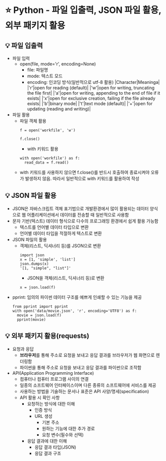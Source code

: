 # ⭐ Python - 파일 입출력, JSON 파일 활용, 외부 패키지 활용

## 💡 파일 입출력
- 파일 입력
  - open(file, mode='r', encoding=None)
    - file: 파일명
    - mode: 텍스트 모드
    - encoding: 인코딩 방식(일반적으로 utf-8 활용)
    |Character|Meaninga|
    |'r'|open for reading (default)|
    |'w'|open for writing, truncating the file first|
    |'a'|open for writing, appending to the end of file if it exists|
    |'x'|open for exclusive creation, failing if the file already exists|
    |'b'|binary mode|
    |'t'|text mode (default)|
    |'+'|open for updating (reading and writing)|
- 파일 활용
  - 파일 객체 활용
    ```
    f = open('workfile', 'w')

    f.close()
    ```
    - with 키워드 활용
    ```
    with open('workfile') as f:
      read_data = f.read()

    ```
  - with 키워드를 사용하지 않으면 f.close()를 반드시 호출하여 종료시켜야 오류가 발생하지 않음. 따라서 일반적으로 with 키워드를 활용하여 작성

## 💡 JSON 파일 활용
- JSON은 자바스크립트 객체 표기법으로 개발환경에서 많이 활용되는 데이터 양식으로 웹 어플리케이션에서 데이터를 전송할 때 일반적으로 사용함
- 문자 기반(텍스트) 데이터 형식으로 다수의 프로그래밍 환경에서 쉽게 활용 가능함
  - 텍스트를 언어별 데이터 타입으로 변환
  - 언어별 데이터 타입을 적절하게 텍스트로 변환
- JSON 파일의 활용
  - 객체(리스트, 딕셔너리 등)를 JSON으로 변환
    ```
    import json
    x = [1, 'simple', 'list']
    json.dumps(x)
    '[1, "simple", "list"]'
    ```
    - JSON을 객체(리스트, 딕셔너리 등)로 변환
    ```
    x = json.load(f)
    ```
- pprint: 임의의 파이썬 데이터 구조를 예쁘게 인쇄할 수 있는 기능을 제공
  ```
  from pprint import pprint
  with open('data/movie.json', 'r', encoding='UTF8') as f:
    movie = json.load(f)
    pprint(movie)
  ```

## 💡 외부 패키지 활용(requests)
- 요청과 응답
  - **브라우저**를 통해 주소로 요청을 보내고 응답 결과를 브라우저가 웹 화면으로 렌더링함
  - 파이썬을 통해 주소로 요청을 보내고 응답 결과를 파이썬으로 조작함
- API(Application Programming Interface)
  - 컴퓨터나 컴퓨터 프로그램 사이의 연결
  - 일종의 소프트웨어 인터페이스이며 다른 종류의 소프트웨어에 서비스를 제공
  - 사용하는 방법을 기술하는 문서나 표준은 API 사양/명세(specification)
  - API 활용 시 확인 사항
    - 요청하는 방식에 대한 이해
      - 인증 방식
      - URL 생성
        - 기본 주소
        - 원하는 기능에 대한 추가 경로
        - 요청 변수(필수와 선택)
    - 응답 결과에 대한 이해
      - 응답 결과 타입(JSON)
      - 응답 결과 구조